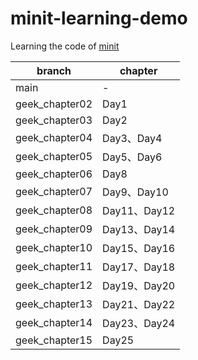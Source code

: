 # minit-learning-demo

Learning the code of [minit](https://github.com/YaleGuo/minit)

| branch         | chapter     |
|----------------|-------------|
| main           | -           |
| geek_chapter02 | Day1        |
| geek_chapter03 | Day2        |
| geek_chapter04 | Day3、Day4   |
| geek_chapter05 | Day5、Day6   |
| geek_chapter06 | Day8        |
| geek_chapter07 | Day9、Day10  |
| geek_chapter08 | Day11、Day12 |
| geek_chapter09 | Day13、Day14 |
| geek_chapter10 | Day15、Day16 |
| geek_chapter11 | Day17、Day18 |
| geek_chapter12 | Day19、Day20 |
| geek_chapter13 | Day21、Day22 |
| geek_chapter14 | Day23、Day24 |
| geek_chapter15 | Day25       |